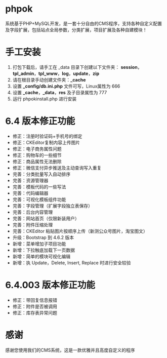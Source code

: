 phpok
=====

系统基于PHP+MySQL开发，是一套十分自由的CMS程序，支持各种自定义配置及字段扩展，包括站点全局参数，分类扩展，项目扩展及各种自建模块！

手工安装
===
1. 打包下载后，请手工在 _data 目录下创建以下文件夹： **session**，**tpl_admin**，**tpl_www**，**log**，**update**，**zip**
2. 请在根目录手动创建文件夹：**_cache**
3. 设置 **_config/db.ini.php** 文件可写，Linux属性为 666
4. 设置 **_cache**，**_data**，**res** 及子目录属性为 777
5. 运行 phpokinstall.php 进行安装

6.4 版本修正功能
===
* 修正：注册时验证码+手机号的绑定
* 修正：CKEditor复制内容上传图片
* 修正：电子商务属性问题
* 修正：购物车的一些细节
* 修正：商品属性无法删除
* 修正：微信支付异步推送及主动查询写入重复
* 完善：分类批量写入自动排序
* 完善：资源管理器
* 完善：模板代码的一些写法
* 完善：代码编辑器
* 完善：可视化模板组件功能
* 完善：字段管理（扩展字段独立表保存）
* 完善：后台内容管理
* 完善：网站首页（仅限新装用户）
* 完善：附件压缩处理
* 完善：CKEditor 粘贴图片按顺序上传（新测公众号图片，淘宝图文）
* 升级：Bootstrap 到 4.6.2 版本
* 新增：菜单增加子项目功能
* 新增：下拉触底加载下一页数据
* 新增：简单的模块可视化编辑
* 新增：执 Update，Delete, Insert, Replace 时进行安全较验

6.4.003 版本修正功能
===
* 修正：带回复信息报错
* 修正：附件是否被调用
* 修正：库存表异常问题

感谢
===
感谢您使用我们的CMS系统，这是一款优雅并且高度自定义的程序

